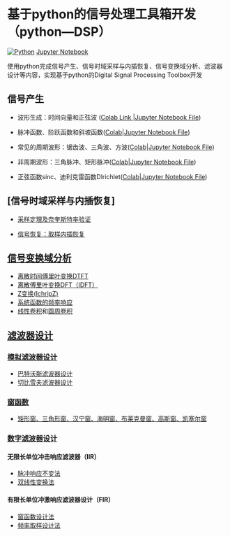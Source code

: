 # 基于python的信号处理工具箱开发（python—DSP）
[![Python](https://img.shields.io/badge/python-3.9-blue)](https://docs.python.org/zh-cn/3.9/)
[Jupyter Notebook](https://jupyter.org/)

使用python完成信号产生、信号时域采样与内插恢复、信号变换域分析、滤波器设计等内容，实现基于python的Digital Signal Processing Toolbox开发


## 信号产生

- 波形生成：时间向量和正弦波
([Colab Link ](https://colab.research.google.com/drive/1WrB8Z21WtpIRplLLE5osj0cxzDq0qMQE)|[Jupyter Notebook File](https://github.com/Chenying2000/Python-DSP/blob/main/%E6%AF%95%E4%B8%9A%E8%AE%BE%E8%AE%A1%EF%BC%9A%E4%BF%A1%E5%8F%B7%E5%A4%84%E7%90%86%E5%B7%A5%E5%85%B7%E7%AE%B1%E5%BC%80%E5%8F%91/%E4%BF%A1%E5%8F%B7%E4%BA%A7%E7%94%9F/%E6%B3%A2%E5%BD%A2%E7%94%9F%E6%88%90%EF%BC%9A%E6%97%B6%E9%97%B4%E5%90%91%E9%87%8F%E5%92%8C%E6%AD%A3%E5%BC%A6%E6%B3%A2.ipynb))

- 脉冲函数、阶跃函数和斜坡函数([Colab](https://colab.research.google.com/drive/1_YvBOIoGfMVOzNXjvkMjc1AGRdpkDyCs)|[Jupyter Notebook File](https://github.com/Chenying2000/Python-DSP/blob/main/%E6%AF%95%E4%B8%9A%E8%AE%BE%E8%AE%A1%EF%BC%9A%E4%BF%A1%E5%8F%B7%E5%A4%84%E7%90%86%E5%B7%A5%E5%85%B7%E7%AE%B1%E5%BC%80%E5%8F%91/%E4%BF%A1%E5%8F%B7%E4%BA%A7%E7%94%9F/%E8%84%89%E5%86%B2%E5%87%BD%E6%95%B0%E3%80%81%E9%98%B6%E8%B7%83%E5%87%BD%E6%95%B0%E5%92%8C%E6%96%9C%E5%9D%A1%E5%87%BD%E6%95%B0.ipynb))

- 常见的周期波形：锯齿波、三角波、方波([Colab](https://colab.research.google.com/drive/1REM-jvJX7dDC2SlKk02q8tDhxjB6iCcZ)|[Jupyter Notebook File](https://github.com/Chenying2000/Python-DSP/blob/main/%E6%AF%95%E4%B8%9A%E8%AE%BE%E8%AE%A1%EF%BC%9A%E4%BF%A1%E5%8F%B7%E5%A4%84%E7%90%86%E5%B7%A5%E5%85%B7%E7%AE%B1%E5%BC%80%E5%8F%91/%E4%BF%A1%E5%8F%B7%E4%BA%A7%E7%94%9F/%E5%B8%B8%E8%A7%81%E7%9A%84%E5%91%A8%E6%9C%9F%E6%B3%A2%E5%BD%A2%EF%BC%9A%E9%94%AF%E9%BD%BF%E6%B3%A2%E3%80%81%E4%B8%89%E8%A7%92%E6%B3%A2%E3%80%81%E6%96%B9%E6%B3%A2.ipynb))


- 非周期波形：三角脉冲、矩形脉冲([Colab](https://colab.research.google.com/drive/1BYAiuRWjbPADVC9HL_zGoAnZX1PbNnJG)|[Jupyter Notebook File](https://github.com/Chenying2000/Python-DSP/blob/main/%E6%AF%95%E4%B8%9A%E8%AE%BE%E8%AE%A1%EF%BC%9A%E4%BF%A1%E5%8F%B7%E5%A4%84%E7%90%86%E5%B7%A5%E5%85%B7%E7%AE%B1%E5%BC%80%E5%8F%91/%E4%BF%A1%E5%8F%B7%E4%BA%A7%E7%94%9F/%E9%9D%9E%E5%91%A8%E6%9C%9F%E6%B3%A2%E5%BD%A2%EF%BC%9A%E4%B8%89%E8%A7%92%E8%84%89%E5%86%B2%E3%80%81%E7%9F%A9%E5%BD%A2%E8%84%89%E5%86%B2.ipynb))

- 正弦函数sinc、迪利克雷函数Dlrichlet([Colab](https://colab.research.google.com/drive/1rVdnpADW4rtRZCUDdrEfF1E2NJ1p71-d)|[Jupyter Notebook File](./信号产生./正弦函数sinc和迪利克雷函数Dirichlet.ipynb))




## [信号时域采样与内插恢复]

- [采样定理及奈奎斯特率验证](https://colab.research.google.com/drive/1aqBYTxth4f6p_fdO9u7Q5pAC-tUibOZQ)

- [信号恢复：取样内插恢复](https://colab.research.google.com/drive/1yvTHvSn19ehKHSEgqbXtayND12Z16_ly)

## [信号变换域分析](https://github.com/Chenying2000/py-SPT/tree/main/%E6%AF%95%E4%B8%9A%E8%AE%BE%E8%AE%A1%EF%BC%9A%E4%BF%A1%E5%8F%B7%E5%A4%84%E7%90%86%E5%B7%A5%E5%85%B7%E7%AE%B1%E5%BC%80%E5%8F%91/%E4%BF%A1%E5%8F%B7%E5%8F%98%E6%8D%A2%EF%BC%88%E5%8F%98%E6%8D%A2%E5%9F%9F%E5%88%86%E6%9E%90%EF%BC%89)
- [离散时间傅里叶变换DTFT](https://colab.research.google.com/drive/1CG7tDezBkdp7i_KBDCIEE3WfcHiD7Iy7)
- [离散傅里叶变换DFT（IDFT）](https://colab.research.google.com/drive/12Z6dlpTVzCDeSrnzGlIMmO0mi7-r2PSL)
- [Z变换(IchripZ)](https://colab.research.google.com/drive/1C5fRYTJo6RHVzJLHxy0tvwRkjpUnRVCw)
- [系统函数的频率响应](https://colab.research.google.com/drive/1TJFGBktSFd0dqXjlnMNSvr3bYN94nQUY)
- [线性卷积](https://colab.research.google.com/drive/18MqCcezyvaNN8f6qTQKvBPm4RapDMsqy)和[圆周卷积](https://colab.research.google.com/drive/1V5fITlGZHOMKf6yrxTLJPix6PIDfm-en)

## [滤波器设计](https://github.com/Chenying2000/py-SPT/tree/main/%E6%AF%95%E4%B8%9A%E8%AE%BE%E8%AE%A1%EF%BC%9A%E4%BF%A1%E5%8F%B7%E5%A4%84%E7%90%86%E5%B7%A5%E5%85%B7%E7%AE%B1%E5%BC%80%E5%8F%91/%E6%BB%A4%E6%B3%A2%E5%99%A8%E8%AE%BE%E8%AE%A1)
### [模拟滤波器设计](https://github.com/Chenying2000/py-SPT/tree/main/%E6%AF%95%E4%B8%9A%E8%AE%BE%E8%AE%A1%EF%BC%9A%E4%BF%A1%E5%8F%B7%E5%A4%84%E7%90%86%E5%B7%A5%E5%85%B7%E7%AE%B1%E5%BC%80%E5%8F%91/%E6%BB%A4%E6%B3%A2%E5%99%A8%E8%AE%BE%E8%AE%A1/%E6%A8%A1%E6%8B%9F%E6%BB%A4%E6%B3%A2%E5%99%A8%E8%AE%BE%E8%AE%A1)
- [巴特沃斯滤波器设计](https://colab.research.google.com/drive/1AMf6PnVRs5bHV0l2GT_J3iZl900sZprY)
- [切比雪夫滤波器设计](https://colab.research.google.com/drive/1qqMFAirp0GTGAJ4g_YVQSYhPyab7V1Zp)
### [窗函数](https://github.com/Chenying2000/py-SPT/tree/main/%E6%AF%95%E4%B8%9A%E8%AE%BE%E8%AE%A1%EF%BC%9A%E4%BF%A1%E5%8F%B7%E5%A4%84%E7%90%86%E5%B7%A5%E5%85%B7%E7%AE%B1%E5%BC%80%E5%8F%91/%E6%BB%A4%E6%B3%A2%E5%99%A8%E8%AE%BE%E8%AE%A1/%E6%95%B0%E5%AD%97%E6%BB%A4%E6%B3%A2%E5%99%A8%E8%AE%BE%E8%AE%A1/%E7%AA%97%E5%87%BD%E6%95%B0)
- [矩形窗、三角形窗、汉宁窗、海明窗、布莱克曼窗、高斯窗、凯塞尔窗](https://colab.research.google.com/drive/1nYaQVr5uI6W5XvlmAzspMouJjmXiVgjv)

### [数字滤波器设计](https://github.com/Chenying2000/py-SPT/tree/main/%E6%AF%95%E4%B8%9A%E8%AE%BE%E8%AE%A1%EF%BC%9A%E4%BF%A1%E5%8F%B7%E5%A4%84%E7%90%86%E5%B7%A5%E5%85%B7%E7%AE%B1%E5%BC%80%E5%8F%91/%E6%BB%A4%E6%B3%A2%E5%99%A8%E8%AE%BE%E8%AE%A1/%E6%95%B0%E5%AD%97%E6%BB%A4%E6%B3%A2%E5%99%A8%E8%AE%BE%E8%AE%A1)
#### 无限长单位冲击响应滤波器（IIR）
- [脉冲响应不变法](https://colab.research.google.com/drive/1IKOSMxJTo-4fjCI27WyqkgJnxx685lH1)
- [双线性变换法](https://colab.research.google.com/drive/1cRhLZYzBSnvIIefoRusrPBGp3X4lRCPe)
#### 有限长单位冲激响应滤波器设计（FIR）
- [窗函数设计法](https://colab.research.google.com/drive/1KB_4UDbMw_jK4WrUgpFYQIvt1uZgjXtw)
- [频率取样设计法](https://colab.research.google.com/drive/1anBwfNl9frMVSsszHvm3ofsJevwwn22d)
